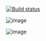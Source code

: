 [![Build status](https://ci.appveyor.com/api/projects/status/g7vdae93qrfbc9gx?svg=true)](https://ci.appveyor.com/project/AnnaEV1990/allure-report)


![image](https://github.com/AnnaEV1990/Allure_Report/assets/154538679/ac34c737-6fe1-4ee3-afce-e58f5b232d36)

![image](https://github.com/AnnaEV1990/Allure_Report/assets/154538679/c463d4b1-8407-48b2-8fda-f7f378092c22)
